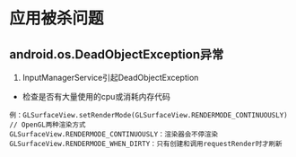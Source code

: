 # 应用被杀问题

## android.os.DeadObjectException异常
1. InputManagerService引起DeadObjectException
* 检查是否有大量使用的cpu或消耗内存代码
```
例：GLSurfaceView.setRenderMode(GLSurfaceView.RENDERMODE_CONTINUOUSLY)
// OpenGL两种渲染方式
GLSurfaceView.RENDERMODE_CONTINUOUSLY：渲染器会不停渲染
GLSurfaceView.RENDERMODE_WHEN_DIRTY：只有创建和调用requestRender时才刷新
```

